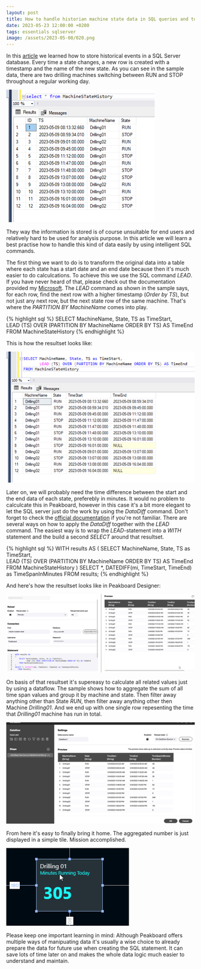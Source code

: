 ```yaml
---
layout: post
title: How to handle historian machine state data in SQL queries and turn it into useful information
date: 2023-05-23 12:00:00 +0200
tags: essentials sqlserver
image: /assets/2023-05-08/020.png
---
```

 In this [article](2023-05-01-Best-Practice-Store-machine-states-in-SQL-Server-and-build-data-historian) we learned how to store historical events in a SQL Server database. Every time a state changes, a new row is created with a timestamp and the name of the new state. As you can see in the sample data, there are two drilling machines switching between RUN and STOP throughout a regular working day.

![image](/assets/2023-05-23/010.png)

They way the information is stored is of course unsuitable for end users and relatively hard to be used for analysis purpose. In this article we will learn a best practise how to handle this kind of data easily by using intelligent SQL commands.

The first thing we want to do is to transform the original data into a table where each state has a start date and an end date because then it's much easier to do calculcations. To achieve this we use the SQL command _LEAD_. If you have never heard of that, please check out the documentation provided my [Microsoft](https://learn.microsoft.com/en-us/sql/t-sql/functions/lead-transact-sql?view=sql-server-ver16).
The _LEAD_ command as shown in the sample says, for each row, find the next row with a higher timestamp (_Order by TS_), but not just any next row, but the next state row of the same machine. That's where the _PARTITION BY MachineName_ comes into play.

{% highlight sql %}
SELECT MachineName, State, TS as TimeStart,   
	LEAD (TS) OVER (PARTITION BY MachineName ORDER BY TS) AS TimeEnd
FROM MachineStateHistory
{% endhighlight %}

This is how the resultset looks like:

![image](/assets/2023-05-23/020.png)

Later on, we will probably need the time difference between the start and the end data of each state, preferebly in minutes. It would no problem to calculcate this in Peakboard, however in this case it's a bit more elegant to let the SQL server just do the work by using the _DataDiff_ command. Don't forget to check the [official documentation](https://learn.microsoft.com/en-us/sql/t-sql/functions/datediff-transact-sql?view=sql-server-ver16) if you're not familiar.
There are several ways on how to apply the _DataDiff_ together with the _LEAD_ command. The easiest way is to wrap the _LEAD_-statement into a _WITH_ statement and the build a second _SELECT_ around that resultset.

{% highlight sql %}
WITH results AS
(
	SELECT MachineName, State, TS as TimeStart,   
		   LEAD (TS) OVER (PARTITION BY MachineName ORDER BY TS) 
                AS TimeEnd
	FROM MachineStateHistory
)
SELECT *, DATEDIFF(mi, TimeStart, TimeEnd) as TimeSpanInMinutes
   FROM results;
{% endhighlight %}

And here's how the resultset looks like in Peakboard Designer:

![image](/assets/2023-05-23/030.png)

On basis of that resultset it's supereasy to calculate all related values just by using a dataflow. The sample shows how to aggregate the sum of all time span values and group it by machine and state. Then filter away anything other than State _RUN_, then filter away anything other then Machine _Drilling01_. And we end up with one single row repesenting the time that _Drilling01_ machine has run in total.

![image](/assets/2023-05-23/040.gif)

From here it's easy to finally bring it home. The aggregated number is just displayed in a simple tile. Mission accomplished.

![image](/assets/2023-05-23/050.png)

Please keep one important learning in mind: Although Peakboard offers multiple ways of manipuating data it's usually a wise choice to already prepare the data for future use when creating the SQL statement. It can save lots of time later on and makes the whole data logic much easier to understand and maintain.

